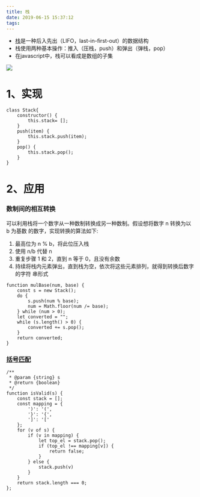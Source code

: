 ```yaml
---
title: 栈
date: 2019-06-15 15:37:12
tags:
---
```

- [栈](https://zh.wikipedia.org/wiki/%E5%A0%86%E6%A0%88)是一种后入先出（LIFO，last-in-ﬁrst-out）的数据结构
- 栈使用两种基本操作：推入（压栈，push）和弹出（弹栈，pop）
- 在javascript中，栈可以看成是数组的子集

![](https://upload-images.jianshu.io/upload_images/3373227-36db9c83b8fcb1a0.jpg?imageMogr2/auto-orient/strip%7CimageView2/2/w/1240)

# 1、实现
```
class Stack{
    constructor() {
        this.stack= [];
    }
    push(item) {
        this.stack.push(item);
    }
    pop() {
        this.stack.pop();
    }
}
```

# 2、应用

### 数制间的相互转换
可以利用栈将一个数字从一种数制转换成另一种数制。假设想将数字 n 转换为以 b 为基数 的数字，实现转换的算法如下:
1. 最高位为 n % b，将此位压入栈
2. 使用 n/b 代替 n
3. 重复步骤 1 和 2，直到 n 等于 0，且没有余数
4. 持续将栈内元素弹出，直到栈为空，依次将这些元素排列，就得到转换后数字的字符 串形式
```
function mulBase(num, base) {    
    const s = new Stack();
    do {
        s.push(num % base);    
        num = Math.floor(num /= base);
    } while (num > 0);
    let converted = "";
    while (s.length() > 0) {
        converted += s.pop();
    }    
    return converted;
}

```

###  [括号匹配](https://leetcode.com/problems/valid-parentheses/)
```
/**
 * @param {string} s
 * @return {boolean}
 */
function isValid(s) {
    const stack = [];
    const mapping = {
        ')': '(',
        '}': '{',
        ']': '['
    };
    for (v of s) {
        if (v in mapping) {
            let top_el = stack.pop();
            if (top_el !== mapping[v]) {
                return false;
            }
        } else {
            stack.push(v)
        }
    }
    return stack.length === 0;
};
```